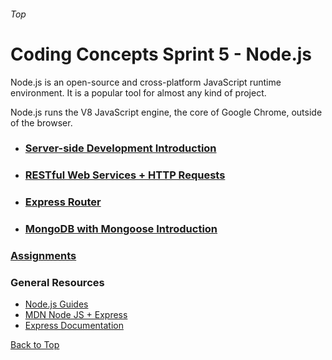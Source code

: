 ###### Top
# Coding Concepts Sprint 5 - Node.js
Node.js is an open-source and cross-platform JavaScript runtime environment. It is a popular tool for almost any kind of project.

Node.js runs the V8 JavaScript engine, the core of Google Chrome, outside of the browser. 

* ### [Server-side Development Introduction](node_intro.md)
* ### [RESTful Web Services + HTTP Requests](restful_web.md)
* ### [Express Router](express_router.md)
* ### [MongoDB with Mongoose Introduction](mongo_mongoose_intro.md)

### [Assignments](assignment.md)

### General Resources 
- [Node.js Guides](https://nodejs.org/en/docs/guides/)
- [MDN Node JS + Express]()
- [Express Documentation]()

[Back to Top](#Top)
